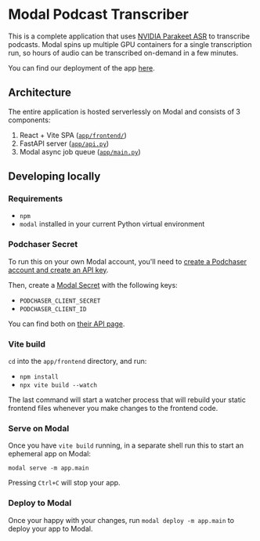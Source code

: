 # Modal Podcast Transcriber

This is a complete application that uses [NVIDIA Parakeet ASR](https://docs.nvidia.com/nemo-framework/user-guide/latest/nemotoolkit/asr/models.html#parakeet) to transcribe podcasts. Modal spins up multiple GPU containers for a single transcription run, so hours of audio can be transcribed on-demand in a few minutes.

You can find our deployment of the app [here](https://modal-labs-examples--parakeet-pod-transcriber-fastapi-app.modal.run/).

## Architecture

The entire application is hosted serverlessly on Modal and consists of 3 components:

1. React + Vite SPA ([`app/frontend/`](./app/frontend/))
2. FastAPI server ([`app/api.py`](./app/api.py))
3. Modal async job queue ([`app/main.py`](./app/main.py))

## Developing locally

### Requirements

- `npm`
- `modal` installed in your current Python virtual environment

### Podchaser Secret

To run this on your own Modal account, you'll need to [create a Podchaser account and create an API key](https://api-docs.podchaser.com/docs/guides/guide-first-podchaser-query/#getting-your-access-token).

Then, create a [Modal Secret](https://modal.com/secrets/) with the following keys:

- `PODCHASER_CLIENT_SECRET`
- `PODCHASER_CLIENT_ID`

You can find both on [their API page](https://www.podchaser.com/profile/settings/api).

### Vite build

`cd` into the `app/frontend` directory, and run:

- `npm install`
- `npx vite build --watch`

The last command will start a watcher process that will rebuild your static frontend files whenever you make changes to the frontend code.

### Serve on Modal

Once you have `vite build` running, in a separate shell run this to start an ephemeral app on Modal:

```shell
modal serve -m app.main
```

Pressing `Ctrl+C` will stop your app.

### Deploy to Modal

Once your happy with your changes, run `modal deploy -m app.main` to deploy your app to Modal.

